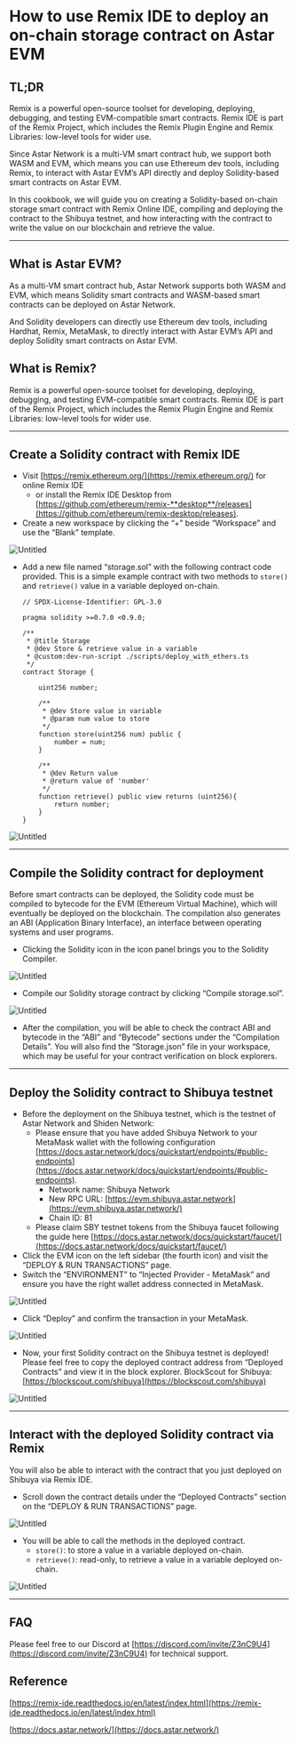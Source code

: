 # How to use Remix IDE to deploy an on-chain storage contract on Astar EVM

## TL;DR

Remix is a powerful open-source toolset for developing, deploying, debugging, and testing EVM-compatible smart contracts. Remix IDE is part of the Remix Project, which includes the Remix Plugin Engine and Remix Libraries: low-level tools for wider use.

Since Astar Network is a multi-VM smart contract hub, we support both WASM and EVM, which means you can use Ethereum dev tools, including Remix, to interact with Astar EVM’s API directly and deploy Solidity-based smart contracts on Astar EVM.

In this cookbook, we will guide you on creating a Solidity-based on-chain storage smart contract with Remix Online IDE, compiling and deploying the contract to the Shibuya testnet, and how interacting with the contract to write the value on our blockchain and retrieve the value.

---

## What is Astar EVM?

As a multi-VM smart contract hub, Astar Network supports both WASM and EVM, which means Solidity smart contracts and WASM-based smart contracts can be deployed on Astar Network. 

And Solidity developers can directly use Ethereum dev tools, including Hardhat, Remix, MetaMask, to directly interact with Astar EVM’s API and deploy Solidity smart contracts on Astar EVM.

## What is Remix?

Remix is a powerful open-source toolset for developing, deploying, debugging, and testing EVM-compatible smart contracts. Remix IDE is part of the Remix Project, which includes the Remix Plugin Engine and Remix Libraries: low-level tools for wider use.

---

## Create a Solidity contract with Remix IDE

- Visit [https://remix.ethereum.org/](https://remix.ethereum.org/) for online Remix IDE
    - or install the Remix IDE Desktop from [https://github.com/ethereum/remix-**desktop**/releases](https://github.com/ethereum/remix-desktop/releases).
- Create a new workspace by clicking the “+” beside “Workspace” and use the “Blank” template.

![Untitled](img-Remix-cookbook/Untitled.png)

- Add a new file named “storage.sol” with the following contract code provided. This is a simple example contract with two methods to `store()` and `retrieve()` value in a variable deployed on-chain.

    ```
    // SPDX-License-Identifier: GPL-3.0
    
    pragma solidity >=0.7.0 <0.9.0;
    
    /**
     * @title Storage
     * @dev Store & retrieve value in a variable
     * @custom:dev-run-script ./scripts/deploy_with_ethers.ts
     */
    contract Storage {
    
        uint256 number;
    
        /**
         * @dev Store value in variable
         * @param num value to store
         */
        function store(uint256 num) public {
            number = num;
        }
    
        /**
         * @dev Return value 
         * @return value of 'number'
         */
        function retrieve() public view returns (uint256){
            return number;
        }
    }
    ```
    

![Untitled](img-Remix-cookbook/Untitled%201.png)

---

## Compile the Solidity contract for deployment

Before smart contracts can be deployed, the Solidity code must be compiled to bytecode for the EVM (Ethereum Virtual Machine), which will eventually be deployed on the blockchain. The compilation also generates an ABI (Application Binary Interface), an interface between operating systems and user programs.

- Clicking the Solidity icon in the icon panel brings you to the Solidity Compiler.

![Untitled](img-Remix-cookbook/Untitled%202.png)

- Compile our Solidity storage contract by clicking “Compile storage.sol”.

![Untitled](img-Remix-cookbook/Untitled%203.png)

- After the compilation, you will be able to check the contract ABI and bytecode in the “ABI” and “Bytecode” sections under the “Compilation Details”. You will also find the “Storage.json” file in your workspace, which may be useful for your contract verification on block explorers.

---

## Deploy the Solidity contract to Shibuya testnet

- Before the deployment on the Shibuya testnet, which is the testnet of Astar Network and Shiden Network:
    - Please ensure that you have added Shibuya Network to your MetaMask wallet with the following configuration [https://docs.astar.network/docs/quickstart/endpoints/#public-endpoints](https://docs.astar.network/docs/quickstart/endpoints/#public-endpoints).
        - Network name: Shibuya Network
        - New RPC URL: [https://evm.shibuya.astar.network](https://evm.shibuya.astar.network/)
        - Chain ID: 81
    - Please claim SBY testnet tokens from the Shibuya faucet following the guide here [https://docs.astar.network/docs/quickstart/faucet/](https://docs.astar.network/docs/quickstart/faucet/)
- Click the EVM icon on the left sidebar (the fourth icon) and visit the “DEPLOY & RUN TRANSACTIONS” page.
- Switch the “ENVIRONMENT” to “Injected Provider - MetaMask” and ensure you have the right wallet address connected in MetaMask.

![Untitled](img-Remix-cookbook/Untitled%204.png)

- Click “Deploy” and confirm the transaction in your MetaMask.

![Untitled](img-Remix-cookbook/Untitled%205.png)

- Now, your first Solidity contract on the Shibuya testnet is deployed! Please feel free to copy the deployed contract address from “Deployed Contracts” and view it in the block explorer. BlockScout for Shibuya: [https://blockscout.com/shibuya](https://blockscout.com/shibuya)

![Untitled](img-Remix-cookbook/Untitled%206.png)

---

## Interact with the deployed Solidity contract via Remix

You will also be able to interact with the contract that you just deployed on Shibuya via Remix IDE.

- Scroll down the contract details under the “Deployed Contracts” section on the “DEPLOY & RUN TRANSACTIONS” page.

![Untitled](img-Remix-cookbook/Untitled%207.png)

- You will be able to call the methods in the deployed contract.
    - `store()`: to store a value in a variable deployed on-chain.
    - `retrieve()`: read-only, to retrieve a value in a variable deployed on-chain.

![Untitled](img-Remix-cookbook/Untitled%208.png)

---

## FAQ

Please feel free to our Discord at [https://discord.com/invite/Z3nC9U4](https://discord.com/invite/Z3nC9U4) for technical support.

## Reference

[https://remix-ide.readthedocs.io/en/latest/index.html](https://remix-ide.readthedocs.io/en/latest/index.html)

[https://docs.astar.network/](https://docs.astar.network/)
